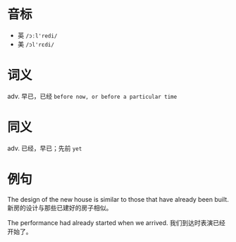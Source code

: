 # 音标

- 英 `/ɔːl'redi/`
- 美 `/ɔl'rɛdi/`

# 词义

adv. 早已，已经
`before now, or before a particular time`

# 同义

adv. 已经，早已；先前
`yet`

# 例句

The design of the new house is similar to those that have already been built.
新房的设计与那些已建好的房子相似。

The performance had already started when we arrived.
我们到达时表演已经开始了。



